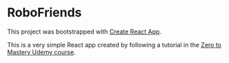 # RoboFriends

This project was bootstrapped with [Create React App](https://github.com/facebookincubator/create-react-app).

This is a very simple React app created by following a tutorial in the [Zero to Mastery Udemy course](https://www.udemy.com/the-complete-web-developer-in-2018/).

